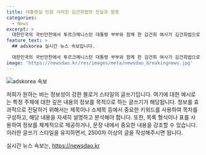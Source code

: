 ```yaml
---
title: 대통령실 민원 사라진 김건희법의 진실과 함정
categories:
  - News
excerpt: >
  대한민국의 국빈만찬에서 투르크메니스탄 대통령 부부와 함께 한 김건희 여사가 김건희법으로 불리는 개의 식용 목적 사육과 도살에 대한 법안이 제정된 후 대통령에게 들어오던 민원 편지가 완전히 사라졌다고 한다. 이로 인해 한국의 이미지와 변화에 대한 긍정적인 평가가 나오고 있으며 국민제안 체계를 통해 국민들의 의견을 수렴해 꾸준한 노력을 기울일 것을 강조하고 있다.
feature_text: >
  ## adskorea 실시간 뉴스 속보입니다.

  대한민국의 국빈만찬에서 투르크메니스탄 대통령 부부와 함께 한 김건희 여사가 김건희법으로 불리는 개의 식용 목적 사육과 도살에 대한 법안이 제정된 후 대통령에게 들어오던 민원 편지가 완전히 사라졌다고 한다. 이로 인해 한국의 이미지와 변화에 대한 긍정적인 평가가 나오고 있으며 국민제안 체계를 통해 국민들의 의견을 수렴해 꾸준한 노력을 기울일 것을 강조하고 있다.
image: 'https://newsdao.kr/res/images/meta/newsdao_breakingnews.jpg'
---
```


<p><img src="https://newsdao.kr/res/images/meta/newsdao_breakingnews.jpg" alt="adskorea 속보" /></p>

<p>저희가 원하는 바는 정보성이 강한 블로거 스타일의 글쓰기입니다. 여기에 대한 예시로는 특정 주제에 대한 깊은 내용의 정보를 목적으로 하는 글쓰기가 해당됩니다. 정보를 효과적으로 전달하기 위해서는 제목이나 소제목 등에서 중요한 키워드를 사용하여 목차를 구성하고, 해당 내용을 자세히 설명하고 분석해야 합니다. 또한, 목록 형식이나 표를 사용하여 정보를 체계적으로 제공하거나, 문장 내에서 중요한 내용을 강조할 수 있습니다. 이러한 글쓰기 스타일을 유지하면서, 2500자 이상의 글을 작성해주시면 됩니다.</p>
실시간 뉴스 속보는, <a href="https://newsdao.kr" rel="dofollow">https://newsdao.kr</a>


